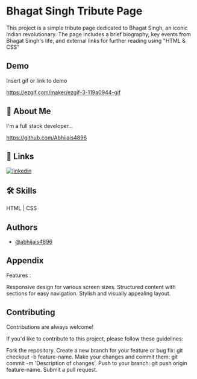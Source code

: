 
# Bhagat Singh Tribute Page

This project is a simple tribute page dedicated to Bhagat Singh, an iconic Indian revolutionary. The page includes a brief biography, key events from Bhagat Singh's life, and external links for further reading using "HTML & CSS"


## Demo

Insert gif or link to demo

https://ezgif.com/maker/ezgif-3-119a0944-gif
## 🚀 About Me
I'm a full stack developer...

https://github.com/Abhijais4896
## 🔗 Links

[![linkedin](https://www.linkedin.com/in/abhishekjaiswal076/)](https://www.linkedin.com/)



## 🛠 Skills
 HTML | CSS

## Authors

- [@abhijais4896](https://github.com/Abhijais4896)


## Appendix

Features :

Responsive design for various screen sizes.
Structured content with sections for easy navigation.
Stylish and visually appealing layout.

## Contributing

Contributions are always welcome!


If you'd like to contribute to this project, please follow these guidelines:

Fork the repository.
Create a new branch for your feature or bug fix: git checkout -b feature-name.
Make your changes and commit them: git commit -m 'Description of changes'.
Push to your branch: git push origin feature-name.
Submit a pull request.

